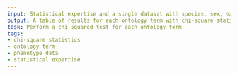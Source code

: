 ```yaml
---
input: Statistical expertise and a single dataset with species, sex, expression and phenotype data
output: A table of results for each ontology term with chi-square statistics, p-values and corrected p-values
task: Perform a chi-squared test for each ontology term
tags:
- chi-square statistics
- ontology term
- phenotype data
- statistical expertise
---
```

